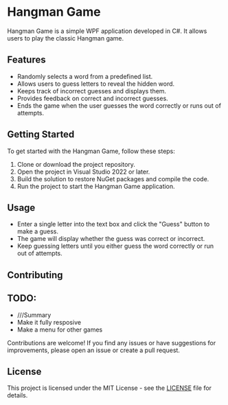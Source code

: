 # Hangman Game

Hangman Game is a simple WPF application developed in C#. It allows users to play the classic Hangman game.

## Features

- Randomly selects a word from a predefined list.
- Allows users to guess letters to reveal the hidden word.
- Keeps track of incorrect guesses and displays them.
- Provides feedback on correct and incorrect guesses.
- Ends the game when the user guesses the word correctly or runs out of attempts.

## Getting Started

To get started with the Hangman Game, follow these steps:

1. Clone or download the project repository.
2. Open the project in Visual Studio 2022 or later.
3. Build the solution to restore NuGet packages and compile the code.
4. Run the project to start the Hangman Game application.

## Usage

- Enter a single letter into the text box and click the "Guess" button to make a guess.
- The game will display whether the guess was correct or incorrect.
- Keep guessing letters until you either guess the word correctly or run out of attempts.

## Contributing

## TODO:
- ///Summary
- Make it fully resposive
- Make a menu for other games

Contributions are welcome! If you find any issues or have suggestions for improvements, please open an issue or create a pull request.

## License

This project is licensed under the MIT License - see the [LICENSE](LICENSE) file for details.
